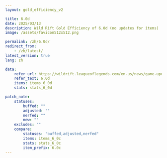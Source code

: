 ```yaml
---
layout: gold_efficiency_v2

title: 6.0d
date: 2025/03/13
description: Wild Rift Gold Efficiency of 6.0d (no updates for items)
image: /assets/favicon512x512.png

permalink: /zh/6.0d/
redirect_from: 
    - /zh/latest/
latest_version: true
lang: zh

data:
    refer_url: https://wildrift.leagueoflegends.com/en-us/news/game-updates/wild-rift-patch-notes-6-0d/
    refer_text: 6.0d
    items: items_6_0d
    stats: stats_6_0d

patch_note:
    statuses:
        buffed: ""
        adjusted: ""
        nerfed: ""
        new: ""
    excludes: ""
    compare:
        statuses: "buffed,adjusted,nerfed"
        items: items_6_0c
        stats: stats_6_0c
        item_prefix: 6.0c
---
```

